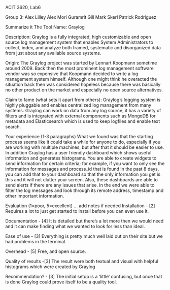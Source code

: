 ACIT 3620, Lab6

Group 3:
Alex Lilley
Alex Mori
Guramrit Gill
Mark Skerl
Patrick Rodriguez

Summarize it
The Tool
Name: Graylog

Description: Graylog is a fully integrated, high customizable and open source log management system that enables System Administrators to collect, index, and analyze both framed, systematic and disorganized data from just about any available source systems.

Origin: The Graylog project was started by Lennart Koopmann sometime around 2009. Back then the most prominent log management software vendor was so expensive that Koopmann decided to write a log management system himself. Although one might think he overacted the situation back then was considered hopeless because there was basically no other product on the market and especially no open source alternatives. 

Claim to fame (what sets it apart from others): Graylog’s logging system is highly pluggable and enables centralized log management from many systems. Graylog can work on data from any log source, it has a variety of filters and is integrated with external components such as MongoDB for metadata and Elasticsearch which is used to keep logfiles and enable text search.


Your experience (1-3 paragraphs)
What we found was that the starting process seems like it could take a while for anyone to do, especially if you are working with multiple machines, but after that it should be easier to use. In addition Graylog has a user friendly dashboard which shows useful information and generates histograms. 
You are able to create widgets to send information for certain criteria; for example, if you want to only see the information for messages and process_id that is found in the past 8 days, you can add that to your dashboard so that the only information you get is this and it will not clutter your screen. 
Also, these dashboards are able to send alerts if there are any issues that arise. In the end we were able to filter the log messages and look through its remote address, timestamp and other important information.

Evaluation (1=poor, 5=excellent) ... add notes if needed
Installation - [2]
Requires a lot to just get started to install before you can even use it.

Documentation - [4]
It is detailed but there’s a lot more then we would need and it can make finding what we wanted to look for less than ideal.

Ease of use - [3]
Everything is pretty much well laid out on their site but we had problems in the terminal.

Overhead - [5]
Free, and open source.

Quality of results -[3]
The result were both textual and visual with helpful histograms which were created by Graylog

Recommendation? - [3]
The initial setup is a ‘little’ confusing, but once that is done Graylog could prove itself to be a quality tool.
